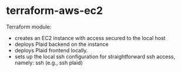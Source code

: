 # terraform-aws-ec2
Terraform module:
- creates an EC2 instance with access secured to the local host
- deploys Plaid backend on the instance
- deploys Plaid frontend locally.
- sets up the local ssh configuration for straightforward ssh access, namely:
    ssh <key pair name>   (e.g., ssh plaid)
